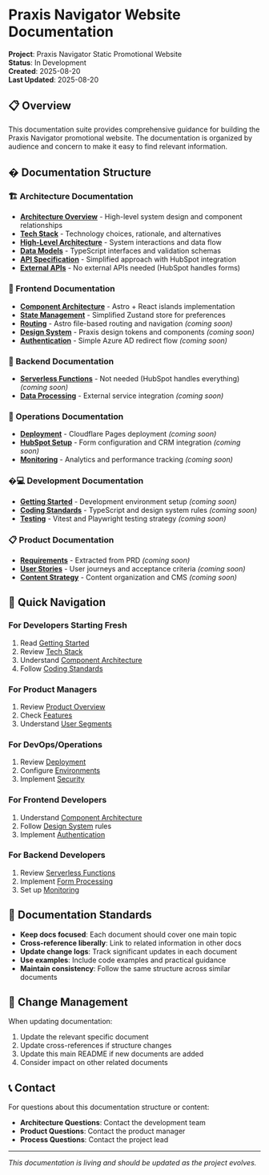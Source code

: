 # Praxis Navigator Website Documentation

**Project**: Praxis Navigator Static Promotional Website  
**Status**: In Development  
**Created**: 2025-08-20  
**Last Updated**: 2025-08-20

## 📋 Overview

This documentation suite provides comprehensive guidance for building the Praxis Navigator promotional website. The documentation is organized by audience and concern to make it easy to find relevant information.

## � Documentation Structure

### 🏗️ Architecture Documentation
- **[Architecture Overview](./architecture/README.md)** - High-level system design and component relationships
- **[Tech Stack](./architecture/tech-stack.md)** - Technology choices, rationale, and alternatives
- **[High-Level Architecture](./architecture/high-level-architecture.md)** - System interactions and data flow
- **[Data Models](./architecture/data-models.md)** - TypeScript interfaces and validation schemas
- **[API Specification](./architecture/api-specification.md)** - Simplified approach with HubSpot integration
- **[External APIs](./architecture/external-apis.md)** - No external APIs needed (HubSpot handles forms)

### 🎨 Frontend Documentation  
- **[Component Architecture](./frontend/component-architecture.md)** - Astro + React islands implementation
- **[State Management](./frontend/state-management.md)** - Simplified Zustand store for preferences
- **[Routing](./frontend/routing.md)** - Astro file-based routing and navigation *(coming soon)*
- **[Design System](./frontend/design-system.md)** - Praxis design tokens and components *(coming soon)*
- **[Authentication](./frontend/authentication.md)** - Simple Azure AD redirect flow *(coming soon)*

### 🔧 Backend Documentation
- **[Serverless Functions](./backend/serverless-functions.md)** - Not needed (HubSpot handles everything) *(coming soon)*
- **[Data Processing](./backend/data-processing.md)** - External service integration *(coming soon)*

### 🚀 Operations Documentation
- **[Deployment](./operations/deployment.md)** - Cloudflare Pages deployment *(coming soon)*
- **[HubSpot Setup](./operations/hubspot-setup.md)** - Form configuration and CRM integration *(coming soon)*
- **[Monitoring](./operations/monitoring.md)** - Analytics and performance tracking *(coming soon)*

### �‍💻 Development Documentation
- **[Getting Started](./development/getting-started.md)** - Development environment setup *(coming soon)*
- **[Coding Standards](./development/coding-standards.md)** - TypeScript and design system rules *(coming soon)*
- **[Testing](./development/testing.md)** - Vitest and Playwright testing strategy *(coming soon)*

### 📋 Product Documentation
- **[Requirements](./product/requirements.md)** - Extracted from PRD *(coming soon)*
- **[User Stories](./product/user-stories.md)** - User journeys and acceptance criteria *(coming soon)*
- **[Content Strategy](./product/content-strategy.md)** - Content organization and CMS *(coming soon)*

## 🎯 Quick Navigation

### For Developers Starting Fresh
1. Read [Getting Started](./development/getting-started.md)
2. Review [Tech Stack](./architecture/tech-stack.md)
3. Understand [Component Architecture](./frontend/component-architecture.md)
4. Follow [Coding Standards](./development/coding-standards.md)

### For Product Managers
1. Review [Product Overview](./product/README.md)
2. Check [Features](./product/features.md)
3. Understand [User Segments](./product/user-segments.md)

### For DevOps/Operations
1. Review [Deployment](./operations/deployment.md)
2. Configure [Environments](./operations/environments.md)
3. Implement [Security](./operations/security.md)

### For Frontend Developers
1. Understand [Component Architecture](./frontend/component-architecture.md)
2. Follow [Design System](./frontend/design-system.md) rules
3. Implement [Authentication](./frontend/authentication.md)

### For Backend Developers
1. Review [Serverless Functions](./backend/serverless-functions.md)
2. Implement [Form Processing](./backend/form-processing.md)
3. Set up [Monitoring](./backend/monitoring.md)

## 📝 Documentation Standards

- **Keep docs focused**: Each document should cover one main topic
- **Cross-reference liberally**: Link to related information in other docs
- **Update change logs**: Track significant updates in each document
- **Use examples**: Include code examples and practical guidance
- **Maintain consistency**: Follow the same structure across similar documents

## 🔄 Change Management

When updating documentation:
1. Update the relevant specific document
2. Update cross-references if structure changes
3. Update this main README if new documents are added
4. Consider impact on other related documents

## 📞 Contact

For questions about this documentation structure or content:
- **Architecture Questions**: Contact the development team
- **Product Questions**: Contact the product manager
- **Process Questions**: Contact the project lead

---

*This documentation is living and should be updated as the project evolves.*
